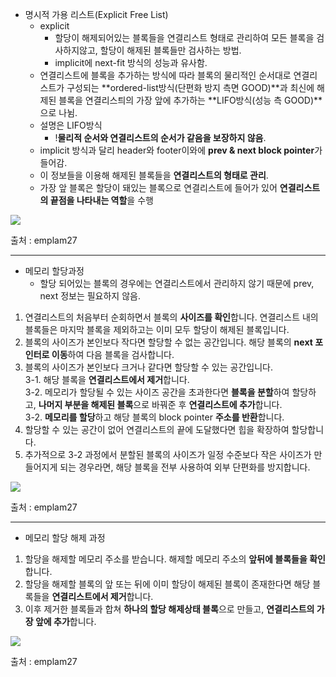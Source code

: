 - 명시적 가용 리스트(Explicit Free List)
    - explicit
        - 할당이 해제되어있는 블록들을 연결리스트 형태로 관리하여 모든 블록을 검사하지않고, 할당이 해제된 블록들만 검사하는 방법.
        - implicit에 next-fit 방식의 성능과 유사함.
    - 연결리스트에 블록을 추가하는 방식에 따라 블록의 물리적인 순서대로 연결리스트가 구성되는 **ordered-list방식(단편화 방지 측면 GOOD)**과 최신에 해제된 블록을 연결리스틔의 가장 앞에 추가하는 **LIFO방식(성능 측 GOOD)**으로 나뉨.
    - 설명은 LIFO방식
        - !**물리적 순서와 연결리스트의 순서가 같음을 보장하지 않음**.
    - implicit 방식과 달리 header와 footer이와에 **prev & next block pointer**가 들어감.
    - 이 정보들을 이용해 해제된 블록들을 **연결리스트의 형태로 관리**.
    - 가장 앞 블록은 할당이 돼있는 블록으로 연결리스트에 들어가 있어 **연결리스트의 끝점을 나타내는 역할**을 수행

[![](https://blog.kakaocdn.net/dn/byEpfI/btsAkmGvYTI/bNrsgrOMy6aTGIicegK5Kk/img.jpg)](https://velog.io/@emplam27/CS-%EA%B7%B8%EB%A6%BC%EC%9C%BC%EB%A1%9C-%EC%95%8C%EC%95%84%EB%B3%B4%EB%8A%94-%EB%A9%94%EB%AA%A8%EB%A6%AC-%EB%8F%99%EC%A0%81%ED%95%A0%EB%8B%B9-Implicit-Explicit-Segregated-list-Allocator#implicit-allocator)

출처 : emplam27

---

- 메모리 할당과정
    - 할당 되어있는 블록의 경우에는 연결리스트에서 관리하지 않기 때문에 prev, next 정보는 필요하지 않음.

1. 연결리스트의 처음부터 순회하면서 블록의 **사이즈를 확인**합니다. 연결리스트 내의 블록들은 마지막 블록을 제외하고는 이미 모두 할당이 해제된 블록입니다.
2. 블록의 사이즈가 본인보다 작다면 할당할 수 없는 공간입니다. 해당 블록의 **next 포인터로 이동**하여 다음 블록을 검사합니다.
3. 블록의 사이즈가 본인보다 크거나 같다면 할당할 수 있는 공간입니다.  
    3-1. 해당 블록을 **연결리스트에서 제거**합니다.  
    3-2. 메모리가 할당될 수 있는 사이즈 공간을 초과한다면 **블록을 분할**하여 할당하고, **나머지 부분을 해제된 블록**으로 바꿔준 후 **연결리스트에 추가**합니다.  
    3-2. **메모리를 할당**하고 해당 블록의 block pointer **주소를 반환**합니다.
4. 할당할 수 있는 공간이 없어 연결리스트의 끝에 도달했다면 힙을 확장하여 할당합니다.
5. 추가적으로 3-2 과정에서 분할된 블록의 사이즈가 일정 수준보다 작은 사이즈가 만들어지게 되는 경우라면, 해당 블록을 전부 사용하여 외부 단편화를 방지합니다.

[![](https://blog.kakaocdn.net/dn/oxsjS/btsAkk2YPe6/wrdG29Ykr145wmjaT9kqj0/img.jpg)](https://velog.io/@emplam27/CS-%EA%B7%B8%EB%A6%BC%EC%9C%BC%EB%A1%9C-%EC%95%8C%EC%95%84%EB%B3%B4%EB%8A%94-%EB%A9%94%EB%AA%A8%EB%A6%AC-%EB%8F%99%EC%A0%81%ED%95%A0%EB%8B%B9-Implicit-Explicit-Segregated-list-Allocator#implicit-allocator)

출처 : emplam27

---

- 메모리 할당 해제 과정

1. 할당을 해제할 메모리 주소를 받습니다. 해제할 메모리 주소의 **앞뒤에 블록들을 확인**합니다.
2. 할당을 해제할 블록의 앞 또는 뒤에 이미 할당이 해제된 블록이 존재한다면 해당 블록들을 **연결리스트에서 제거**합니다.
3. 이후 제거한 블록들과 합쳐 **하나의 할당 해제상태 블록**으로 만들고, **연결리스트의 가장 앞에 추가**합니다.

[![](https://blog.kakaocdn.net/dn/cmkiZc/btsAkiD5GNV/OqyMTA5nGrLUq0Q5ebR73k/img.jpg)](https://velog.io/@emplam27/CS-%EA%B7%B8%EB%A6%BC%EC%9C%BC%EB%A1%9C-%EC%95%8C%EC%95%84%EB%B3%B4%EB%8A%94-%EB%A9%94%EB%AA%A8%EB%A6%AC-%EB%8F%99%EC%A0%81%ED%95%A0%EB%8B%B9-Implicit-Explicit-Segregated-list-Allocator#implicit-allocator)

출처 : emplam27